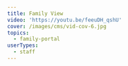 ```yaml
---
title: Family View
video: 'https://youtu.be/feeuDH_qshU'
cover: /images/cms/vid-cov-6.jpg
topics:
  - family-portal
userTypes:
  - staff
---
```


